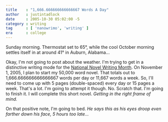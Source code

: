 ```yaml
---
title    : "1,666.666666666666667 Words A Day"
author   : justintadlock
date     : 2005-10-30 05:02:00 -5
category : writing
tag      : [ 'nanowrimo', 'writing' ]
era      : college
---
```


Sunday morning.  Thermostat set to 65&#176;, while the cool October morning settles itself in at around 41&#176; in Auburn, Alabama...

Okay, I'm not going to post about the weather.  I'm trying to get in a distinctive writing mode for the <a href="http://www.nanowrimo.org" title="National Novel Writing Month Website" rel="external"> National Novel Writing Month</a>.  On November 1, 2005, I plan to start my 50,000 word novel.  That totals out to 1,666.666666666666667 words per day or 11,667 words a week.  So, I'll need to come up with 5 pages (double-spaced) every day or 15 pages a week.  That's a lot.  I'm going to attempt it though.  No.  Scratch that.  I'm going to finish it.  I will complete this short novel.  <i> Getting in the right frame of mind.</i>

On that positive note, I'm going to bed.  <i> He says this as his eyes droop even farther down his face, 5 hours too late...</i>
